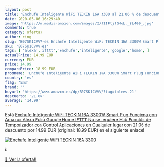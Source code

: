 ```yaml
---
layout: post
title: 'Enchufe Inteligente WiFi TECKIN 16A 3300 al 21.06 % de descuento'
date: 2020-05-06 16:29:40
image: 'https://m.media-amazon.com/images/I/31IFtjfQ4oL._SL400_.jpg'
comments: true
category: ofertas
author: ring
slug: 'B07SK1CVVV-es Enchufe Inteligente WiFi TECKIN 16A 3300W Smart Plug...'
sku: 'B07SK1CVVV-es'
tags: [ 'alexa','ifttt','enchufe','inteligente','google','home', ]
actualPrice: 14.99 EUR
currency: EUR
price: 14.99
comparePrice: 18.99 EUR
prodname: 'Enchufe Inteligente WiFi TECKIN 16A 3300W Smart Plug Funciona con Amazon Alexa  Echo  Google Home  IFTTT  No se requiere Hub  Función de Temporizador  con Control Aplicaciones en Cualquier lugar'
country: 'es'
flag: '🇪🇸'
brand: ''
buyurl: 'https://www.amazon.es/dp/B07SK1CVVV/?tag=tolees-21'
descuento: '21.06'
average: '14.99'
---
```


Está [Enchufe Inteligente WiFi TECKIN 16A 3300W Smart Plug Funciona con Amazon Alexa  Echo  Google Home  IFTTT  No se requiere Hub  Función de Temporizador  con Control Aplicaciones en Cualquier lugar](https://www.amazon.es/dp/B07SK1CVVV/?tag=tolees-21) con 21.06 de descuento por 14.99 EUR (original: 18.99 EUR) en el siguiente enlace!

[![Enchufe Inteligente WiFi TECKIN 16A 3300](https://m.media-amazon.com/images/I/31IFtjfQ4oL._SL400_.jpg)](https://www.amazon.es/dp/B07SK1CVVV/?tag=tolees-21)

ℹ️:


[🛒 Ver la oferta!!](https://www.amazon.es/dp/B07SK1CVVV/?tag=tolees-21)
